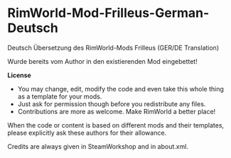 # RimWorld-Mod-Frilleus-German-Deutsch
Deutsch Übersetzung des RimWorld-Mods Frilleus (GER/DE Translation)

Wurde bereits vom Author in den existierenden Mod eingebettet!

<b>License</b>
- You may change, edit, modify the code and even take this whole thing as a template for your mods.
- Just ask for permission though before you redistribute any files.
- Contributions are more as welcome. Make RimWorld a better place!

When the code or content is based on different mods and their templates, please explicitly ask these authors for their allowance.

Credits are always given in SteamWorkshop and in about.xml.
